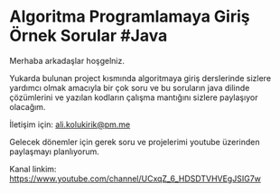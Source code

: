 # Algoritma Programlamaya Giriş Örnek Sorular #Java

Merhaba arkadaşlar hoşgelniz.

Yukarda bulunan project kısmında algoritmaya giriş derslerinde sizlere yardımcı olmak amacıyla bir çok soru ve bu soruların java dilinde çözümlerini ve yazılan kodların çalışma mantığını sizlere paylaşıyor olacağım. 

İletişim için: ali.kolukirik@pm.me

Gelecek dönemler için gerek soru ve projelerimi youtube üzerinden paylaşmayı planlıyorum. 

Kanal linkim: https://www.youtube.com/channel/UCxqZ_6_HDSDTVHVEgJSIG7w
